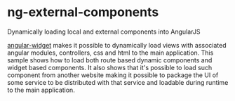 # ng-external-components
Dynamically loading local and external components into AngularJS

[angular-widget](https://github.com/wix/angular-widget) makes it possible to dynamically load views with associated
angular modules, controllers, css and html to the main application. This sample shows how to load both route based 
dynamic components and widget based components. It also shows that it's possible to load such component from another
website making it possible to package the UI of some service to be distributed with that service and loadable during
runtime to the main application.
